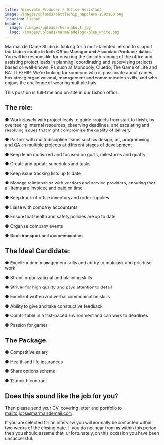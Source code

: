 ```yaml
---
title: Associate Producer / Office Assistant
image: /images/uploads/battleship_napoleon-150x150.png
location: lisbon
header:
  image: /images/uploads/hero-about.jpg
  logo: /images/uploads/marmaladelogo-blue_white.png
---
```

Marmalade Game Studio is looking for a multi-talented person to support the Lisbon studio in both Office Manager and Associate Producer duties. You will be responsible for ensuring the smooth running of the office and assisting project leads in planning, coordinating and supervising projects based on well-known IPs such as Monopoly, Cluedo, The Game of Life and BATTLESHIP. We’re looking for someone who is passionate about games, has strong organizational, management and communication skills, and who enjoys the challenge of wearing multiple hats.

This position is full-time and on-site in our Lisbon office.

## The role:

● Work closely with project leads to guide projects from start to finish, by overseeing internal resources, observing deadlines, and escalating and resolving issues that might compromise the quality of delivery

● Partner with multi-discipline teams such as design, art, programming, and QA on multiple projects at different stages of development

● Keep team motivated and focused on goals, milestones and quality

● Create and update schedules and tasks

● Keep issue tracking lists up to date

● Manage relationships with vendors and service providers, ensuring that all items are invoiced and paid on time

● Keep track of office inventory and order supplies

● Liaise with company accountants

● Ensure that health and safety policies are up to date

● Organise company events

● Book transport and accommodation

## The Ideal Candidate:

● Excellent time management skills and ability to multitask and prioritise work

● Strong organizational and planning skills

● Strives for high quality and pays attention to detail

● Excellent written and verbal communication skills

● Ability to give and take constructive feedback

● Comfortable in a fast-paced environment and can work to deadlines

● Passion for games 

## The Package:

● Competitive salary

● Health and life insurances

● Share options scheme

● 12 month contract

## Does this sound like the job for you?

Then please send your CV, covering letter  and portfolio to <mailto:jobs@marmalademail.com>

If you are selected for an interview you will normally be contacted within two weeks of the closing date. If you do not hear from us within this period then you should assume that, unfortunately, on this occasion you have been unsuccessful.
